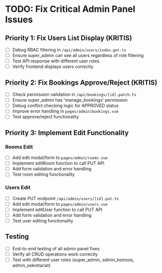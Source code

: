 # TODO: Fix Critical Admin Panel Issues

## Priority 1: Fix Users List Display (KRITIS)
- [ ] Debug RBAC filtering in `/api/admin/users/index.get.ts`
- [ ] Ensure super_admin can see all users regardless of role filtering
- [ ] Test API response with different user roles
- [ ] Verify frontend displays users correctly

## Priority 2: Fix Bookings Approve/Reject (KRITIS)
- [ ] Check permission validation in `/api/bookings/[id].patch.ts`
- [ ] Ensure super_admin has 'manage_bookings' permission
- [ ] Debug conflict checking logic for APPROVED status
- [ ] Improve error handling in `pages/admin/bookings.vue`
- [ ] Test approve/reject functionality

## Priority 3: Implement Edit Functionality
### Rooms Edit
- [ ] Add edit modal/form to `pages/admin/rooms.vue`
- [ ] Implement editRoom function to call PUT API
- [ ] Add form validation and error handling
- [ ] Test room editing functionality

### Users Edit
- [ ] Create PUT endpoint `/api/admin/users/[id].put.ts`
- [ ] Add edit modal/form to `pages/admin/users.vue`
- [ ] Implement editUser function to call PUT API
- [ ] Add form validation and error handling
- [ ] Test user editing functionality

## Testing
- [ ] End-to-end testing of all admin panel fixes
- [ ] Verify all CRUD operations work correctly
- [ ] Test with different user roles (super_admin, admin_komsos, admin_sekretariat)
